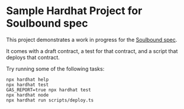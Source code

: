 # Sample Hardhat Project for Soulbound spec

This project demonstrates a work in progress for the [Soulbound spec](https://eips.ethereum.org/EIPS/eip-5114).

It comes with a draft contract, a test for that contract, and a script that deploys that contract.

Try running some of the following tasks:

```shell
npx hardhat help
npx hardhat test
GAS_REPORT=true npx hardhat test
npx hardhat node
npx hardhat run scripts/deploy.ts
```
